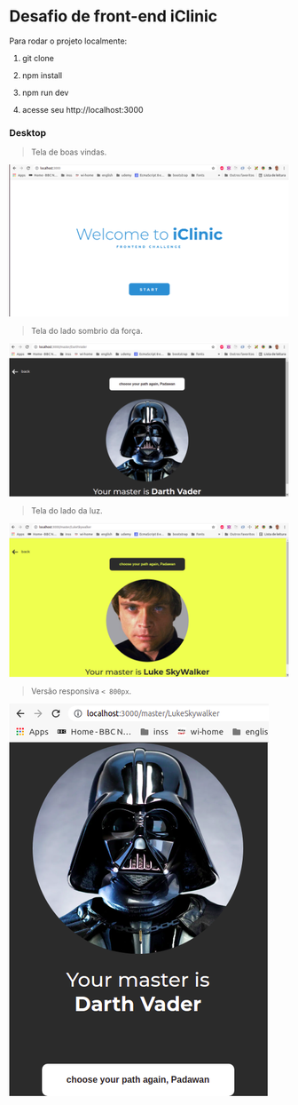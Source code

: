 # Desafio de front-end iClinic

Para rodar o projeto localmente:

1) git clone

2) npm install

3) npm run dev

4) acesse seu http://localhost:3000


### Desktop

> Tela de boas vindas.

![Welcome](/src/assets/images/home-desktop.png?raw=true "Bem vindo!")

> Tela do lado sombrio da força.

![Dark Side](/src/assets/images/interna-01.png?raw=true "Dark side")

> Tela do lado da luz.

![Light Side](/src/assets/images/interna-02.png?raw=true "Light side")

>  Versão responsiva `< 800px`.

![Dark Side Mobile](/src/assets/images/responsive.png?raw=true "Dark side mobile")
